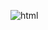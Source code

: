 ![html](https://github.com/CplGustavo/Exercicios-js/assets/144744164/c0e93313-75fd-4f0e-964a-46d01310c577)
